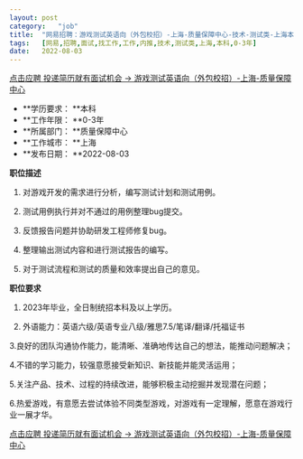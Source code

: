 ```yaml
---
layout:	post
category:	"job"
title:	"网易招聘：游戏测试英语向（外包校招）-上海-质量保障中心-技术-测试类-上海本科0-3年"
tags:	[网易,招聘,面试,找工作,工作,内推,技术,测试类,上海,本科,0-3年]
date:	2022-08-03
---
```


[点击应聘 投递简历就有面试机会 ->  游戏测试英语向（外包校招）-上海-质量保障中心](http://mobile.bole.netease.com/bole/boleDetail?id=42047&employeeId=346f03c3cda5f04c&key=all)



- **学历要求： **本科
- **工作年限： **0-3年
- **所属部门： **质量保障中心
- **工作城市： **上海
- **发布日期： **2022-08-03



**职位描述**

1. 对游戏开发的需求进行分析，编写测试计划和测试用例。

2. 测试用例执行并对不通过的用例整理bug提交。

3. 反馈报告问题并协助研发工程师修复bug。

4. 整理输出测试内容和进行测试报告的编写。

5. 对于测试流程和测试的质量和效率提出自己的意见。



**职位要求**

1. 2023年毕业，全日制统招本科及以上学历。

2. 外语能力：英语六级/英语专业八级/雅思7.5/笔译/翻译/托福证书

3.良好的团队沟通协作能力，能清晰、准确地传达自己的想法，能推动问题解决；

4.不错的学习能力，较强意愿接受新知识、新技能并能灵活运用；

5.关注产品、技术、过程的持续改进，能够积极主动挖掘并发现潜在问题；

6.热爱游戏，有意愿去尝试体验不同类型游戏，对游戏有一定理解，愿意在游戏行业一展才华。



[点击应聘 投递简历就有面试机会 ->  游戏测试英语向（外包校招）-上海-质量保障中心](http://mobile.bole.netease.com/bole/boleDetail?id=42047&employeeId=346f03c3cda5f04c&key=all)